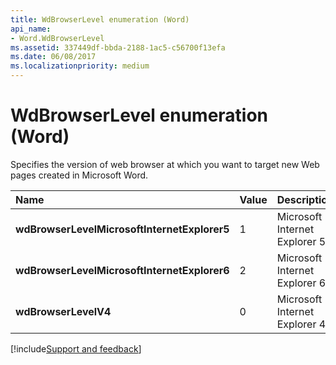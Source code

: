 ```yaml
---
title: WdBrowserLevel enumeration (Word)
api_name:
- Word.WdBrowserLevel
ms.assetid: 337449df-bbda-2188-1ac5-c56700f13efa
ms.date: 06/08/2017
ms.localizationpriority: medium
---
```



# WdBrowserLevel enumeration (Word)

Specifies the version of web browser at which you want to target new Web pages created in Microsoft Word.



|Name|Value|Description|
|:-----|:-----|:-----|
| **wdBrowserLevelMicrosoftInternetExplorer5**|1|Microsoft Internet Explorer 5.|
| **wdBrowserLevelMicrosoftInternetExplorer6**|2|Microsoft Internet Explorer 6.|
| **wdBrowserLevelV4**|0|Microsoft Internet Explorer 4.|

[!include[Support and feedback](~/includes/feedback-boilerplate.md)]